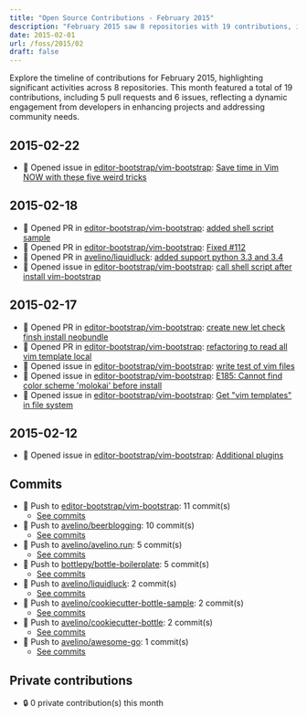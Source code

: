 ```yaml
---
title: "Open Source Contributions - February 2015"
description: "February 2015 saw 8 repositories with 19 contributions, including 5 pull requests and 6 issues, showcasing vibrant collaboration in the open-source community."
date: 2015-02-01
url: /foss/2015/02
draft: false
---
```


Explore the timeline of contributions for February 2015, highlighting significant activities across 8 repositories. This month featured a total of 19 contributions, including 5 pull requests and 6 issues, reflecting a dynamic engagement from developers in enhancing projects and addressing community needs.

## 2015-02-22

- 🐛 Opened issue in [editor-bootstrap/vim-bootstrap](https://github.com/editor-bootstrap/vim-bootstrap): [Save time in Vim NOW with these five weird tricks](https://github.com/editor-bootstrap/vim-bootstrap/issues/116)

## 2015-02-18

- 🔀 Opened PR in [editor-bootstrap/vim-bootstrap](https://github.com/editor-bootstrap/vim-bootstrap): [added shell script sample](https://github.com/editor-bootstrap/vim-bootstrap/pull/114)
- 🔀 Opened PR in [editor-bootstrap/vim-bootstrap](https://github.com/editor-bootstrap/vim-bootstrap): [Fixed #112](https://github.com/editor-bootstrap/vim-bootstrap/pull/113)
- 🔀 Opened PR in [avelino/liquidluck](https://github.com/avelino/liquidluck): [added support python 3.3 and 3.4](https://github.com/avelino/liquidluck/pull/115)
- 🐛 Opened issue in [editor-bootstrap/vim-bootstrap](https://github.com/editor-bootstrap/vim-bootstrap): [call shell script after install vim-bootstrap](https://github.com/editor-bootstrap/vim-bootstrap/issues/112)

## 2015-02-17

- 🔀 Opened PR in [editor-bootstrap/vim-bootstrap](https://github.com/editor-bootstrap/vim-bootstrap): [create new let check finsh install neobundle](https://github.com/editor-bootstrap/vim-bootstrap/pull/109)
- 🔀 Opened PR in [editor-bootstrap/vim-bootstrap](https://github.com/editor-bootstrap/vim-bootstrap): [refactoring to read all vim template local](https://github.com/editor-bootstrap/vim-bootstrap/pull/106)
- 🐛 Opened issue in [editor-bootstrap/vim-bootstrap](https://github.com/editor-bootstrap/vim-bootstrap): [write test of vim files](https://github.com/editor-bootstrap/vim-bootstrap/issues/108)
- 🐛 Opened issue in [editor-bootstrap/vim-bootstrap](https://github.com/editor-bootstrap/vim-bootstrap): [E185: Cannot find color scheme 'molokai' before install](https://github.com/editor-bootstrap/vim-bootstrap/issues/107)
- 🐛 Opened issue in [editor-bootstrap/vim-bootstrap](https://github.com/editor-bootstrap/vim-bootstrap): [Get "vim templates" in file system](https://github.com/editor-bootstrap/vim-bootstrap/issues/105)

## 2015-02-12

- 🐛 Opened issue in [editor-bootstrap/vim-bootstrap](https://github.com/editor-bootstrap/vim-bootstrap): [Additional plugins](https://github.com/editor-bootstrap/vim-bootstrap/issues/101)

## Commits

- 🔨 Push to [editor-bootstrap/vim-bootstrap](https://github.com/editor-bootstrap/vim-bootstrap): 11 commit(s)
  - [See commits](https://github.com/editor-bootstrap/vim-bootstrap/commits?author=avelino&since=2015-02-01T00:00:00Z&until=2015-02-28T23:59:59Z)
- 🔨 Push to [avelino/beerblogging](https://github.com/avelino/beerblogging): 10 commit(s)
  - [See commits](https://github.com/avelino/beerblogging/commits?author=avelino&since=2015-02-01T00:00:00Z&until=2015-02-28T23:59:59Z)
- 🔨 Push to [avelino/avelino.run](https://github.com/avelino/avelino.run): 5 commit(s)
  - [See commits](https://github.com/avelino/avelino.run/commits?author=avelino&since=2015-02-01T00:00:00Z&until=2015-02-28T23:59:59Z)
- 🔨 Push to [bottlepy/bottle-boilerplate](https://github.com/bottlepy/bottle-boilerplate): 5 commit(s)
  - [See commits](https://github.com/bottlepy/bottle-boilerplate/commits?author=avelino&since=2015-02-01T00:00:00Z&until=2015-02-28T23:59:59Z)
- 🔨 Push to [avelino/liquidluck](https://github.com/avelino/liquidluck): 2 commit(s)
  - [See commits](https://github.com/avelino/liquidluck/commits?author=avelino&since=2015-02-01T00:00:00Z&until=2015-02-28T23:59:59Z)
- 🔨 Push to [avelino/cookiecutter-bottle-sample](https://github.com/avelino/cookiecutter-bottle-sample): 2 commit(s)
  - [See commits](https://github.com/avelino/cookiecutter-bottle-sample/commits?author=avelino&since=2015-02-01T00:00:00Z&until=2015-02-28T23:59:59Z)
- 🔨 Push to [avelino/cookiecutter-bottle](https://github.com/avelino/cookiecutter-bottle): 2 commit(s)
  - [See commits](https://github.com/avelino/cookiecutter-bottle/commits?author=avelino&since=2015-02-01T00:00:00Z&until=2015-02-28T23:59:59Z)
- 🔨 Push to [avelino/awesome-go](https://github.com/avelino/awesome-go): 1 commit(s)
  - [See commits](https://github.com/avelino/awesome-go/commits?author=avelino&since=2015-02-01T00:00:00Z&until=2015-02-28T23:59:59Z)

## Private contributions

- 🔒 0 private contribution(s) this month

